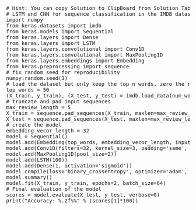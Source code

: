 <pre class="file" data-target="clipboard">
# Hint: You can copy Solution to ClipBoard from Solution Tab
# LSTM and CNN for sequence classification in the IMDB dataset
import numpy
from keras.datasets import imdb
from keras.models import Sequential
from keras.layers import Dense
from keras.layers import LSTM
from keras.layers.convolutional import Conv1D
from keras.layers.convolutional import MaxPooling1D
from keras.layers.embeddings import Embedding
from keras.preprocessing import sequence
# fix random seed for reproducibility
numpy.random.seed(3)
# load the dataset but only keep the top n words, zero the rest
top_words = 50
(X_train, y_train), (X_test, y_test) = imdb.load_data(num_words=top_words)
# truncate and pad input sequences
max_review_length = 5
X_train = sequence.pad_sequences(X_train, maxlen=max_review_length)
X_test = sequence.pad_sequences(X_test, maxlen=max_review_length)
# create the model
embedding_vecor_length = 32
model = Sequential()
model.add(Embedding(top_words, embedding_vecor_length, input_length=max_review_length))
model.add(Conv1D(filters=32, kernel_size=3, padding='same', activation='relu'))
model.add(MaxPooling1D(pool_size=2))
model.add(LSTM(100))
model.add(Dense(1, activation='sigmoid'))
model.compile(loss='binary_crossentropy', optimizer='adam', metrics=['accuracy'])
model.summary()
model.fit(X_train, y_train, epochs=2, batch_size=64)
# Final evaluation of the model
scores = model.evaluate(X_test, y_test, verbose=0)
print("Accuracy: %.2f%%" % (scores[1]*100))
</pre>